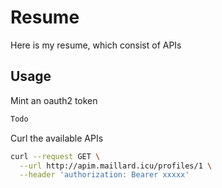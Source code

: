 # Resume

Here is my resume, which consist of APIs

## Usage

Mint an oauth2 token
```bash
Todo
```

Curl the available APIs
```bash
curl --request GET \
  --url http://apim.maillard.icu/profiles/1 \
  --header 'authorization: Bearer xxxxx'
```
